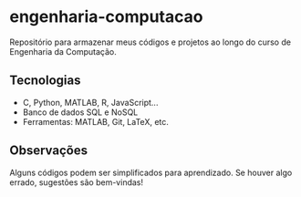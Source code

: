# engenharia-computacao

Repositório para armazenar meus códigos e projetos ao longo do curso de Engenharia da Computação.

## Tecnologias
- C, Python, MATLAB, R, JavaScript...  
- Banco de dados SQL e NoSQL  
- Ferramentas: MATLAB, Git, LaTeX, etc.

## Observações
Alguns códigos podem ser simplificados para aprendizado. Se houver algo errado, sugestões são bem-vindas!
